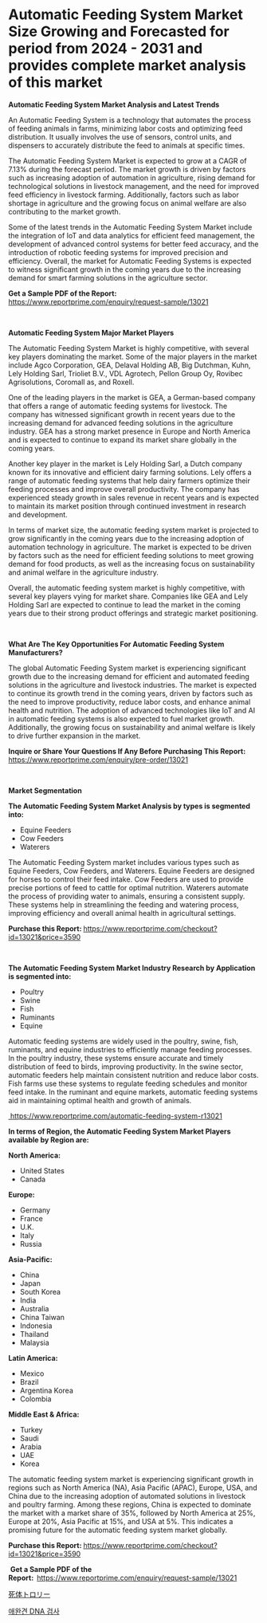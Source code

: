 <p><h1>Automatic Feeding System Market Size Growing and Forecasted for period from 2024 - 2031 and provides complete market analysis of this market</h1></p><p><strong>Automatic Feeding System Market Analysis and Latest Trends</strong></p>
<p><p>An Automatic Feeding System is a technology that automates the process of feeding animals in farms, minimizing labor costs and optimizing feed distribution. It usually involves the use of sensors, control units, and dispensers to accurately distribute the feed to animals at specific times.</p><p>The Automatic Feeding System Market is expected to grow at a CAGR of 7.13% during the forecast period. The market growth is driven by factors such as increasing adoption of automation in agriculture, rising demand for technological solutions in livestock management, and the need for improved feed efficiency in livestock farming. Additionally, factors such as labor shortage in agriculture and the growing focus on animal welfare are also contributing to the market growth.</p><p>Some of the latest trends in the Automatic Feeding System Market include the integration of IoT and data analytics for efficient feed management, the development of advanced control systems for better feed accuracy, and the introduction of robotic feeding systems for improved precision and efficiency. Overall, the market for Automatic Feeding Systems is expected to witness significant growth in the coming years due to the increasing demand for smart farming solutions in the agriculture sector.</p></p>
<p><strong>Get a Sample PDF of the Report:&nbsp;</strong> <a href="https://www.reportprime.com/enquiry/request-sample/13021">https://www.reportprime.com/enquiry/request-sample/13021</a></p>
<p>&nbsp;</p>
<p><strong>Automatic Feeding System Major Market Players</strong></p>
<p><p>The Automatic Feeding System Market is highly competitive, with several key players dominating the market. Some of the major players in the market include Agco Corporation, GEA, Delaval Holding AB, Big Dutchman, Kuhn, Lely Holding Sarl, Trioliet B.V., VDL Agrotech, Pellon Group Oy, Rovibec Agrisolutions, Coromall as, and Roxell.</p><p>One of the leading players in the market is GEA, a German-based company that offers a range of automatic feeding systems for livestock. The company has witnessed significant growth in recent years due to the increasing demand for advanced feeding solutions in the agriculture industry. GEA has a strong market presence in Europe and North America and is expected to continue to expand its market share globally in the coming years.</p><p>Another key player in the market is Lely Holding Sarl, a Dutch company known for its innovative and efficient dairy farming solutions. Lely offers a range of automatic feeding systems that help dairy farmers optimize their feeding processes and improve overall productivity. The company has experienced steady growth in sales revenue in recent years and is expected to maintain its market position through continued investment in research and development.</p><p>In terms of market size, the automatic feeding system market is projected to grow significantly in the coming years due to the increasing adoption of automation technology in agriculture. The market is expected to be driven by factors such as the need for efficient feeding solutions to meet growing demand for food products, as well as the increasing focus on sustainability and animal welfare in the agriculture industry.</p><p>Overall, the automatic feeding system market is highly competitive, with several key players vying for market share. Companies like GEA and Lely Holding Sarl are expected to continue to lead the market in the coming years due to their strong product offerings and strategic market positioning.</p></p>
<p>&nbsp;</p>
<p><strong>What Are The Key Opportunities For Automatic Feeding System Manufacturers?</strong></p>
<p><p>The global Automatic Feeding System market is experiencing significant growth due to the increasing demand for efficient and automated feeding solutions in the agriculture and livestock industries. The market is expected to continue its growth trend in the coming years, driven by factors such as the need to improve productivity, reduce labor costs, and enhance animal health and nutrition. The adoption of advanced technologies like IoT and AI in automatic feeding systems is also expected to fuel market growth. Additionally, the growing focus on sustainability and animal welfare is likely to drive further expansion in the market.</p></p>
<p><strong>Inquire or Share Your Questions If Any Before Purchasing This Report:</strong> <a href="https://www.reportprime.com/enquiry/pre-order/13021">https://www.reportprime.com/enquiry/pre-order/13021</a></p>
<p>&nbsp;</p>
<p><strong>Market Segmentation</strong></p>
<p><strong>The Automatic Feeding System Market Analysis by types is segmented into:</strong></p>
<p><ul><li>Equine Feeders</li><li>Cow Feeders</li><li>Waterers</li></ul></p>
<p><p>The Automatic Feeding System market includes various types such as Equine Feeders, Cow Feeders, and Waterers. Equine Feeders are designed for horses to control their feed intake. Cow Feeders are used to provide precise portions of feed to cattle for optimal nutrition. Waterers automate the process of providing water to animals, ensuring a consistent supply. These systems help in streamlining the feeding and watering process, improving efficiency and overall animal health in agricultural settings.</p></p>
<p><strong>Purchase this Report:&nbsp;</strong><a href="https://www.reportprime.com/checkout?id=13021&price=3590">https://www.reportprime.com/checkout?id=13021&price=3590</a></p>
<p>&nbsp;</p>
<p><strong>The Automatic Feeding System Market Industry Research by Application is segmented into:</strong></p>
<p><ul><li>Poultry</li><li>Swine</li><li>Fish</li><li>Ruminants</li><li>Equine</li></ul></p>
<p><p>Automatic feeding systems are widely used in the poultry, swine, fish, ruminants, and equine industries to efficiently manage feeding processes. In the poultry industry, these systems ensure accurate and timely distribution of feed to birds, improving productivity. In the swine sector, automatic feeders help maintain consistent nutrition and reduce labor costs. Fish farms use these systems to regulate feeding schedules and monitor feed intake. In the ruminant and equine markets, automatic feeding systems aid in maintaining optimal health and growth of animals.</p></p>
<p><a href="https://www.reportprime.com/automatic-feeding-system-r13021">&nbsp;https://www.reportprime.com/automatic-feeding-system-r13021</a></p>
<p><strong>In terms of Region, the Automatic Feeding System Market Players available by Region are:</strong></p>
<p>
    <p> <strong> North America: </strong>
        <ul>
            <li>United States</li>
            <li>Canada</li>
        </ul>
        </p> 
    <p> <strong> Europe: </strong>
        <ul>
            <li>Germany</li>
            <li>France</li>
            <li>U.K.</li>
            <li>Italy</li>
            <li>Russia</li>
        </ul>
        </p> 
    <p> <strong> Asia-Pacific: </strong>
        <ul>
            <li>China</li>
            <li>Japan</li>
            <li>South Korea</li>
            <li>India</li>
            <li>Australia</li>
            <li>China Taiwan</li>
            <li>Indonesia</li>
            <li>Thailand</li>
            <li>Malaysia</li>
        </ul>
        </p> 
    <p> <strong> Latin America: </strong>
        <ul>
            <li>Mexico</li>
            <li>Brazil</li>
            <li>Argentina Korea</li>
            <li>Colombia</li>
        </ul>
        </p> 
    <p> <strong> Middle East & Africa: </strong>
        <ul>
            <li>Turkey</li>
            <li>Saudi</li>
            <li>Arabia</li>
            <li>UAE</li>
            <li>Korea</li>
        </ul>
    </p>
    </p>
<p><p>The automatic feeding system market is experiencing significant growth in regions such as North America (NA), Asia Pacific (APAC), Europe, USA, and China due to the increasing adoption of automated solutions in livestock and poultry farming. Among these regions, China is expected to dominate the market with a market share of 35%, followed by North America at 25%, Europe at 20%, Asia Pacific at 15%, and USA at 5%. This indicates a promising future for the automatic feeding system market globally.</p></p>
<p><strong>Purchase this Report: </strong><a href="https://www.reportprime.com/checkout?id=13021&price=3590">https://www.reportprime.com/checkout?id=13021&price=3590</a></p>
<p>&nbsp;<strong>Get a Sample PDF of the Report:&nbsp;&nbsp;</strong><a href="https://www.reportprime.com/enquiry/request-sample/13021">https://www.reportprime.com/enquiry/request-sample/13021</a></p>
<p><strong></strong></p>
<p><p><a href="https://medium.com/@candiceveum_27405/%E6%AD%BB%E4%BD%93%E5%8F%B0%E8%BB%8A%E5%B8%82%E5%A0%B4%E3%81%AE%E5%88%86%E6%9E%90-%E3%82%B0%E3%83%AD%E3%83%BC%E3%83%90%E3%83%AB%E7%94%A3%E6%A5%AD%E3%81%AE%E5%B1%95%E6%9C%9B%E3%81%A8%E4%BA%88%E6%B8%AC-2024%E5%B9%B4%E3%81%8B%E3%82%892031%E5%B9%B4-10d27b8737f1">死体トロリー</a></p><p><a href="https://medium.com/@bruceabernathy2022/%EB%B0%98%EB%A0%A4%EA%B2%AC-dna-%ED%85%8C%EC%8A%A4%ED%8A%B8-%EC%8B%9C%EC%9E%A5-%EB%B6%84%EC%84%9D-%EB%B0%8F-2024%EB%85%84%EB%B6%80%ED%84%B0-2031%EB%85%84%EA%B9%8C%EC%A7%80%EC%9D%98-%EA%B7%9C%EB%AA%A8-%EC%98%88%EC%B8%A1-b0d306b97a34">애완견 DNA 검사</a></p></p>